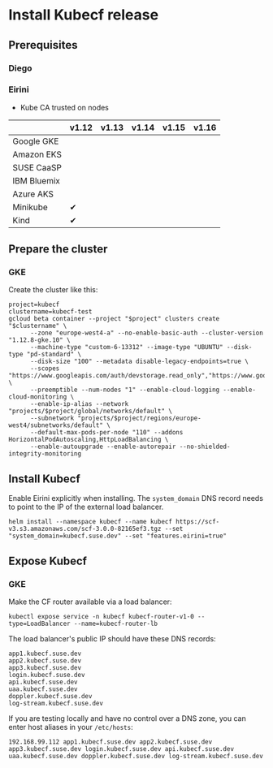 # Install Kubecf release

## Prerequisites

### Diego

### Eirini

- Kube CA trusted on nodes

 |             | v1.12 | v1.13 | v1.14 | v1.15 | v1.16 |
 | ----------- | ----- | ----- | ----- | ----- | ----- |
 | Google GKE  |       |       |       |       |       |
 | Amazon EKS  |       |       |       |       |       |
 | SUSE CaaSP  |       |       |       |       |       |
 | IBM Bluemix |       |       |       |       |       |
 | Azure AKS   |       |       |       |       |       |
 | Minikube    |  ✔    |       |       |       |       |
 | Kind        |  ✔    |       |       |       |       |

## Prepare the cluster

### GKE

Create the cluster like this:

```
project=kubecf
clustername=kubecf-test
gcloud beta container --project "$project" clusters create "$clustername" \
      --zone "europe-west4-a" --no-enable-basic-auth --cluster-version "1.12.8-gke.10" \
      --machine-type "custom-6-13312" --image-type "UBUNTU" --disk-type "pd-standard" \
      --disk-size "100" --metadata disable-legacy-endpoints=true \
      --scopes "https://www.googleapis.com/auth/devstorage.read_only","https://www.googleapis.com/auth/logging.write","https://www.googleapis.com/auth/monitoring","https://www.googleapis.com/auth/servicecontrol","https://www.googleapis.com/auth/service.management.readonly","https://www.googleapis.com/auth/trace.append" \
      --preemptible --num-nodes "1" --enable-cloud-logging --enable-cloud-monitoring \
      --enable-ip-alias --network "projects/$project/global/networks/default" \
      --subnetwork "projects/$project/regions/europe-west4/subnetworks/default" \
      --default-max-pods-per-node "110" --addons HorizontalPodAutoscaling,HttpLoadBalancing \
      --enable-autoupgrade --enable-autorepair --no-shielded-integrity-monitoring
```

## Install Kubecf

Enable Eirini explicitly when installing. The `system_domain` DNS record needs to point to the IP of the external load balancer.

```
helm install --namespace kubecf --name kubecf https://scf-v3.s3.amazonaws.com/scf-3.0.0-82165ef3.tgz --set "system_domain=kubecf.suse.dev" --set "features.eirini=true"
```

## Expose Kubecf

### GKE

Make the CF router available via a load balancer:

```
kubectl expose service -n kubecf kubecf-router-v1-0 --type=LoadBalancer --name=kubecf-router-lb
```

The load balancer's public IP should have these DNS records:

```
app1.kubecf.suse.dev
app2.kubecf.suse.dev
app3.kubecf.suse.dev
login.kubecf.suse.dev
api.kubecf.suse.dev
uaa.kubecf.suse.dev
doppler.kubecf.suse.dev
log-stream.kubecf.suse.dev
```

If you are testing locally and have no control over a DNS zone, you can enter host aliases in your `/etc/hosts`:

```
192.168.99.112 app1.kubecf.suse.dev app2.kubecf.suse.dev app3.kubecf.suse.dev login.kubecf.suse.dev api.kubecf.suse.dev uaa.kubecf.suse.dev doppler.kubecf.suse.dev log-stream.kubecf.suse.dev
```
